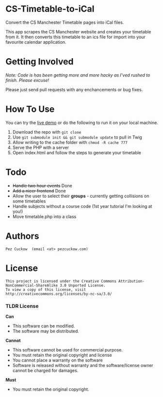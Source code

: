 CS-Timetable-to-iCal
====================

Convert the CS Manchester Timetable pages into iCal files.

This app scrapes the CS Manchester website and creates your timetable from it. It then converts this timetable to an ics file for import into your favourite calendar application.

Getting Involved
====

*Note: Code is has been getting more and more hacky as I'ved rushed to finish. Please excuse!*

Please just send pull requests with any enchancements or bug fixes.

How To Use
===
You can try the [live demo](http://labs.pezcuckow.com/cstimetable/) or do the following to run it on your local machine.

1. Download the repo with `git clone`
2. Use `git submodule init && git submodule update` to pull in Twig
3. Allow writing to the cache folder with `chmod -R cache 777`
4. Serve the PHP with a server
5. Open index.html and follow the steps to generate your timetable


Todo
====

- ~~Handle two hour events~~ Done
- ~~Add a nicer frontend~~ Done
- Allow the user to select their **groups** - currently getting collisions on some timetables
- Handle subjects without a course code (1st year tutorial I'm looking at you!)
- Move timetable.php into a class

Authors
====
	Pez Cuckow	(email <at> pezcuckow.com)

License
====
    This project is licensed under the Creative Commons Attribution-NonCommercial-ShareAlike 3.0 Unported License.
    To view a copy of this license, visit http://creativecommons.org/licenses/by-nc-sa/3.0/

### TLDR License

**Can**
- This software can be modified.
- The software may be distributed.

**Cannot**
- This software cannot be used for commercial purpose.
- You must retain the original copyright and license
- You cannot place a warranty on the software
- Software is released without warranty and the software/license owner cannot be charged for damages.

**Must**
- You must retain the original copyright.
